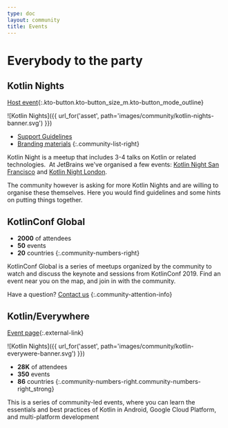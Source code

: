 ```yaml
---
type: doc
layout: community
title: Events
---
```


# Everybody to the party 

## Kotlin Nights

[Host event](https://surveys.jetbrains.com/s3/1eca96c71ee7){:.kto-button.kto-button_size_m.kto-button_mode_outline}

![Kotlin Nights]({{ url_for('asset', path='images/community/kotlin-nights-banner.svg') }})


* [Support Guidelines](/community/kotlin-nights/guidelines.html)
* [Branding materials](/community/kotlin-nights/branding.html)
 {:.community-list-right}
 
Kotlin Night is a meetup that includes 3-4 talks on Kotlin or related technologies.  At JetBrains we've organised a few events: [Kotlin Night San Francisco](https://blog.jetbrains.com/kotlin/2016/06/kotlin-night-recordings/) and [Kotlin Night London](https://blog.jetbrains.com/kotlin/2016/11/kotlin-night-in-london-recordings/).

The community however is asking for more Kotlin Nights and are willing to organise these themselves. Here you would find guidelines and some hints on putting things together.
 
## KotlinConf Global
 
* **2000** of attendees
* **50** events
* **20** countries 
 {:.community-numbers-right}
 
KotlinConf Global is a series of meetups organized by the community to watch and discuss the keynote and sessions from KotlinConf 2019. Find an event near you on the map, and join in with the community.

Have a question? [Contact us]()
{:.community-attention-info}


## Kotlin/Everywhere

[Event page](){:.external-link}

![Kotlin Nights]({{ url_for('asset', path='images/community/kotlin-everywere-banner.svg') }})


* **28K** of attendees
* **350** events
* **86** countries
 {:.community-numbers-right.community-numbers-right_strong}

This is a series of community-led events, where you can learn the essentials and best practices of Kotlin in Android, Google Cloud Platform, and multi-platform development
